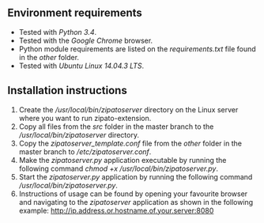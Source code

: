 Environment requirements
------------------------

* Tested with *Python 3.4*.
* Tested with the *Google Chrome* browser.
* Python module requirements are listed on the *requirements.txt* file found in the *other* folder.
* Tested with *Ubuntu Linux 14.04.3 LTS*.

Installation instructions
-------------------------

1. Create the */usr/local/bin/zipatoserver* directory on the Linux server where you want to run zipato-extension.
2. Copy all files from the *src* folder in the master branch to the */usr/local/bin/zipatoserver* directory.
3. Copy the *zipatoserver_template.conf* file from the *other* folder in the master branch to */etc/zipatoserver.conf*.
4. Make the *zipatoserver.py* application executable by running the following command *chmod +x /usr/local/bin/zipatoserver.py*.
5. Start the *zipatoserver.py* application by running the following command */usr/local/bin/zipatoserver.py*.
6. Instructions of usage can be found by opening your favourite browser and navigating to the *zipatoserver* application as shown in the following example:
http://ip.address.or.hostname.of.your.server:8080
